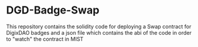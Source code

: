 # DGD-Badge-Swap
This repository contains the solidity code for deploying a Swap contract for DigixDAO badges and a json file which contains the abi of the code in order to "watch" the contract in MIST
